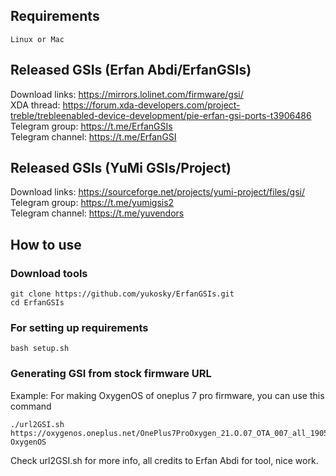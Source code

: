 ## Requirements
    Linux or Mac

## Released GSIs (Erfan Abdi/ErfanGSIs)
Download links: https://mirrors.lolinet.com/firmware/gsi/  
XDA thread: https://forum.xda-developers.com/project-treble/trebleenabled-device-development/pie-erfan-gsi-ports-t3906486  
Telegram group: https://t.me/ErfanGSIs  
Telegram channel: https://t.me/ErfanGSI  

## Released GSIs (YuMi GSIs/Project)
Download links: https://sourceforge.net/projects/yumi-project/files/gsi/  
Telegram group: https://t.me/yumigsis2  
Telegram channel: https://t.me/yuvendors  

## How to use

### Download tools
```
git clone https://github.com/yukosky/ErfanGSIs.git
cd ErfanGSIs
```

### For setting up requirements
    bash setup.sh

### Generating GSI from stock firmware URL
Example: For making OxygenOS of oneplus 7 pro firmware, you can use this command
```
./url2GSI.sh https://oxygenos.oneplus.net/OnePlus7ProOxygen_21.O.07_OTA_007_all_1905120542_fc480574576b4843.zip OxygenOS
```
Check url2GSI.sh for more info, all credits to Erfan Abdi for tool, nice work.

